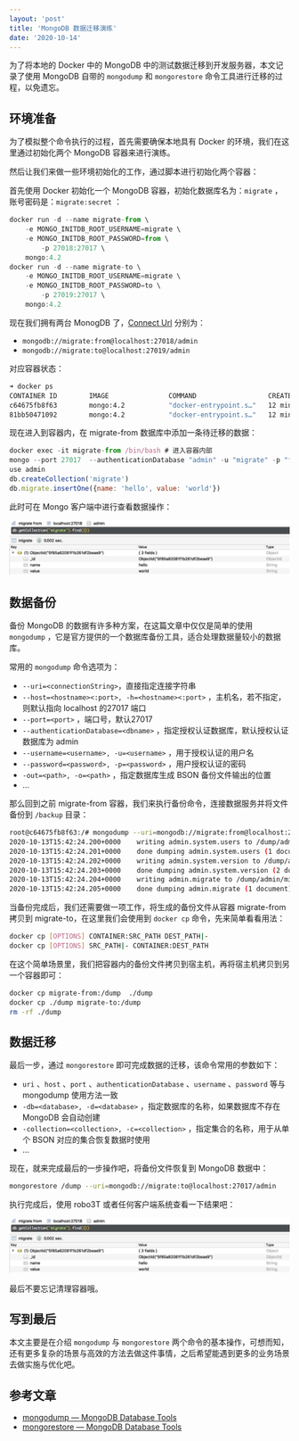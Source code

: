 ```yaml
---
layout: 'post'
title: 'MongoDB 数据迁移演练'
date: '2020-10-14'
---
```


为了将本地的 Docker 中的 MongoDB 中的测试数据迁移到开发服务器，本文记录了使用 MongoDB 自带的 `mongodump` 和 `mongorestore` 命令工具进行迁移的过程，以免遗忘。

## 环境准备

为了模拟整个命令执行的过程，首先需要确保本地具有 Docker 的环境，我们在这里通过初始化两个 MongoDB 容器来进行演练。

然后让我们来做一些环境初始化的工作，通过脚本进行初始化两个容器：

首先使用 Docker 初始化一个 MongoDB 容器，初始化数据库名为：`migrate` ，账号密码是：`migrate:secret` ：

```jsx
docker run -d --name migrate-from \
    -e MONGO_INITDB_ROOT_USERNAME=migrate \
    -e MONGO_INITDB_ROOT_PASSWORD=from \
		-p 27018:27017 \
    mongo:4.2
docker run -d --name migrate-to \
    -e MONGO_INITDB_ROOT_USERNAME=migrate \
    -e MONGO_INITDB_ROOT_PASSWORD=to \
		-p 27019:27017 \
    mongo:4.2
```

现在我们拥有两台 MonogDB 了，[Connect Url](https://docs.mongodb.com/manual/reference/connection-string/) 分别为：

- `mongodb://migrate:from@localhost:27018/admin`
- `mongodb://migrate:to@localhost:27019/admin`

对应容器状态：

```bash
➜ docker ps
CONTAINER ID        IMAGE               COMMAND                  CREATED             STATUS              PORTS                               NAMES
c64675fb8f63        mongo:4.2           "docker-entrypoint.s…"   12 minutes ago      Up 12 minutes       0.0.0.0:27018->27017/tcp            migrate-from
81bb50471092        mongo:4.2           "docker-entrypoint.s…"   12 minutes ago      Up 12 minutes       0.0.0.0:27019->27017/tcp            migrate-to
```

现在进入到容器内，在 migrate-from 数据库中添加一条待迁移的数据：

```jsx
docker exec -it migrate-from /bin/bash # 进入容器内部
mongo --port 27017  --authenticationDatabase "admin" -u "migrate" -p "from" # 进入到数据库命令洁面
use admin
db.createCollection('migrate')
db.migrate.insertOne({name: 'hello', value: 'world'})
```

此时可在 Mongo 客户端中进行查看数据操作：

![](./0.png)

## 数据备份

备份 MongoDB 的数据有许多种方案，在这篇文章中仅仅是简单的使用 `mongodump` ，它是官方提供的一个数据库备份工具，适合处理数据量较小的数据库。

常用的 `mongodump` 命令选项为：

- `--uri=<connectionString>`，直接指定连接字符串
- `--host=<hostname><:port>, -h=<hostname><:port>` ，主机名，若不指定，则默认指向 localhost 的27017 端口
- `--port=<port>` ，端口号，默认27017
- `--authenticationDatabase=<dbname>` ，指定授权认证数据库，默认授权认证数据库为 admin
- `--username=<username>, -u=<username>` ，用于授权认证的用户名
- `--password=<password>, -p=<password>` ，用户授权认证的密码
- `-out=<path>, -o=<path>` ，指定数据库生成 BSON 备份文件输出的位置
- ...

那么回到之前 migrate-from 容器，我们来执行备份命令，连接数据服务并将文件备份到 `/backup` 目录：

```bash
root@c64675fb8f63:/# mongodump --uri=mongodb://migrate:from@localhost:27017/admin -o /dump
2020-10-13T15:42:24.200+0000	writing admin.system.users to /dump/admin/system.users.bson
2020-10-13T15:42:24.201+0000	done dumping admin.system.users (1 document)
2020-10-13T15:42:24.202+0000	writing admin.system.version to /dump/admin/system.version.bson
2020-10-13T15:42:24.203+0000	done dumping admin.system.version (2 documents)
2020-10-13T15:42:24.204+0000	writing admin.migrate to /dump/admin/migrate.bson
2020-10-13T15:42:24.205+0000	done dumping admin.migrate (1 document)  
```

当备份完成后，我们还需要做一项工作，将生成的备份文件从容器 migrate-from 拷贝到 migrate-to，在这里我们会使用到 `docker cp` 命令，先来简单看看用法：

```bash
docker cp [OPTIONS] CONTAINER:SRC_PATH DEST_PATH|-
docker cp [OPTIONS] SRC_PATH|- CONTAINER:DEST_PATH
```

在这个简单场景里，我们把容器内的备份文件拷贝到宿主机，再将宿主机拷贝到另一个容器即可：

```bash
docker cp migrate-from:/dump  ./dump
docker cp ./dump migrate-to:/dump
rm -rf ./dump
```

## 数据迁移

最后一步，通过 `mongorestore` 即可完成数据的迁移，该命令常用的参数如下：

- `uri` 、`host` 、`port` 、`authenticationDatabase` 、`username` 、`password` 等与 mongodump 使用方法一致
- `-db=<database>, -d=<database>` ，指定数据库的名称，如果数据库不存在 MongoDB 会自动创建
- `-collection=<collection>, -c=<collection>` ，指定集合的名称，用于从单个 BSON 对应的集合恢复数据时使用
- ...

现在，就来完成最后的一步操作吧，将备份文件恢复到 MongoDB 数据中：

```bash
mongorestore /dump --uri=mongodb://migrate:to@localhost:27017/admin
```

执行完成后，使用 robo3T 或者任何客户端系统查看一下结果吧：

![](./0.png)

最后不要忘记清理容器哦。

## 写到最后

本文主要是在介绍 `mongodump` 与 `mongorestore` 两个命令的基本操作，可想而知，还有更多复杂的场景与高效的方法去做这件事情，之后希望能遇到更多的业务场景去做实施与优化吧。

## 参考文章

- [mongodump — MongoDB Database Tools](https://docs.mongodb.com/v4.2/reference/program/mongodump/)
- [mongorestore — MongoDB Database Tools](https://docs.mongodb.com/v4.2/reference/program/mongorestore/)

